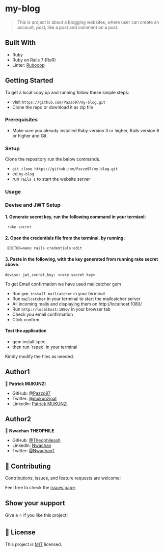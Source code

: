 # my-blog

> This is project is about a blogging websites, where user can create an account, post, like a post and comment on a post.

## Built With

- Ruby
- Ruby on Rails 7 (RoR)
- Linter: [Rubocop](https://rubocop.org/)

## Getting Started

To get a local copy up and running follow these simple steps:

- visit `https://github.com/Pazzo97/my-blog.git`
- Clone the repo or download it as zip file

### Prerequisites

- Make sure you already installed Ruby version 3 or higher, Rails version 6 or higher and Git.

### Setup

Clone the repository run the below commands.

- `git clone https://github.com/Pazzo97/my-blog.git`
- cd `my-blog`
- run `rails s` to start the website server

### Usage

### Devise and JWT Setup

#### 1. Generate secret key, run the following command in your termianl:

```
 rake secret

```

#### 2. Open the credentials file from the terminal. by running:

```
 EDITOR=nano rails credentials:edit

```

#### 3. Paste in the following, with the key generated from running rake secret above.

```
devise: jwt_secret_key: <rake secret key>

```

To get Email confirmation we have used mailcatcher gem

- Run `gem install mailcatcher` in your terminal
- Run `mailcatcher` in your terminal to start the mailcatcher server
- All incoming mails and displaying them on http://localhost:1080/
- Run `http://localhost:1080/` in your browser tab
- Check you email confirmation
- Click confirm.

#### Test the application

- gem install spec
- then run 'rspec' in your terminal

Kindly modify the files as needed.

## Author1

👤 **Patrick MUKUNZI**

- GitHub: [@Pazzo97](https://github.com/Pazzo97)
- Twitter: [@mukunzipat](https://twitter.com/mukunzipat)
- LinkedIn: [Patrick MUKUNZI](https://www.linkedin.com/in/patrick-mukunzi/)

## Author2

👤 **Nwachan THEOPHILE**

- GitHub: [@Theophileash](https://github.com/Theophileaseh) 
- LinkedIn: [Nwachan](https://linkedin.com/in/nwachan-theophile)
- Twitter: [@NwachanT](https://twitter.com/NwachanT) 
## 🤝 Contributing

Contributions, issues, and feature requests are welcome!

Feel free to check the [issues page](https://github.com/Pazzo97/my-blog/issues).

## Show your support

Give a ⭐️ if you like this project!

## 📝 License

This project is [MIT](https://github.com/Pazzo97/my-blog/blob/564b0101aeacfb420a549cd2b2a886ec57deb81e/LICENSE) licensed.
